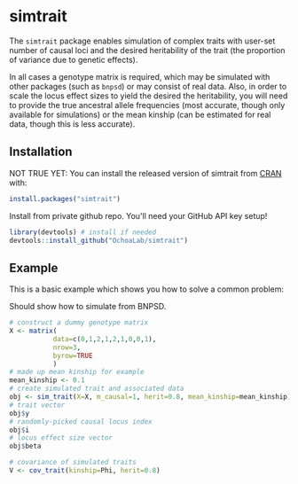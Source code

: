 # simtrait

The `simtrait` package enables simulation of complex traits with user-set number of causal loci and the desired heritability of the trait (the proportion of variance due to genetic effects).

In all cases a genotype matrix is required, which may be simulated with other packages (such as `bnpsd`) or may consist of real data.
Also, in order to scale the locus effect sizes to yield the desired the heritability, you will need to provide the true ancestral allele frequencies (most accurate, though only available for simulations) or the mean kinship (can be estimated for real data, though this is less accurate).

## Installation

NOT TRUE YET:
You can install the released version of simtrait from [CRAN](https://CRAN.R-project.org) with:

``` r
install.packages("simtrait")
```

Install from private github repo.
You'll need your GitHub API key setup!
``` r
library(devtools) # install if needed
devtools::install_github("OchoaLab/simtrait")
```


## Example

This is a basic example which shows you how to solve a common problem:

Should show how to simulate from BNPSD.
``` r
# construct a dummy genotype matrix
X <- matrix(
           data=c(0,1,2,1,2,1,0,0,1),
           nrow=3,
           byrow=TRUE
           )
# made up mean kinship for example
mean_kinship <- 0.1
# create simulated trait and associated data
obj <- sim_trait(X=X, m_causal=1, herit=0.8, mean_kinship=mean_kinship)
# trait vector
obj$y
# randomly-picked causal locus index
obj$i
# locus effect size vector
obj$beta

# covariance of simulated traits
V <- cov_trait(kinship=Phi, herit=0.8)
```
